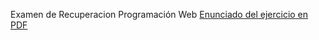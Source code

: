 Examen de Recuperacion Programación Web
[Enunciado del ejercicio en PDF](https://github.com/juanCarlosEstrellaC/er_pw_api_p5_je/files/14735975/ER_PWEB.pdf)
